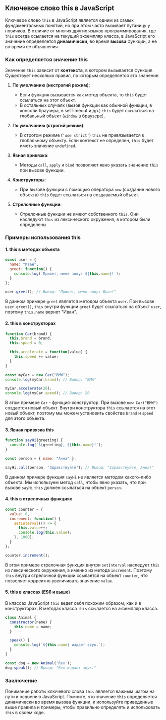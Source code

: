 ## Ключевое слово this в JavaScript

Ключевое слово `this` в JavaScript является одним из самых фундаментальных понятий, но при этом часто вызывает путаницу у новичков. В отличие от многих других языков программирования, где `this` всегда ссылается на текущий экземпляр класса, в JavaScript его значение определяется **динамически**, во время **вызова** функции, а не во время ее объявления.

### Как определяется значение this

Значение `this` зависит от **контекста**, в котором вызывается функция. Существует несколько правил, по которым определяется это значение:

1. **По умолчанию (нестрогий режим)**: 
   - Если функция вызывается как метод объекта, то `this` будет ссылаться на этот объект.
   - В остальных случаях (вызов функции как обычной функции, в консоли браузера, в setTimeout и др.) `this` будет ссылаться на глобальный объект (`window` в браузере).

2. **По умолчанию (строгий режим)**:
   - В строгом режиме (`'use strict'`) `this` не привязывается к глобальному объекту. Если контекст не определен, `this` будет иметь значение `undefined`.

3. **Явная привязка**:
   - Методы `call`, `apply` и `bind` позволяют явно указать значение `this` при вызове функции.

4. **Конструкторы**:
   - При вызове функции с помощью оператора `new` (создание нового объекта) `this` будет ссылаться на создаваемый объект.

5. **Стрелочные функции**:
   - Стрелочные функции не имеют собственного `this`.  Они наследуют `this` из лексического окружения, в котором были определены.

### Примеры использования this

#### 1. this в методах объекта

```javascript
const user = {
  name: "Иван",
  greet: function() {
    console.log(`Привет, меня зовут ${this.name}!`);
  }
};

user.greet(); // Вывод: "Привет, меня зовут Иван!"
```

В данном примере `greet` является методом объекта `user`. При вызове `user.greet()`, `this` внутри функции `greet` будет ссылаться на объект `user`, поэтому `this.name` вернет "Иван".

#### 2. this в конструкторах

```javascript
function Car(brand) {
  this.brand = brand;
  this.speed = 0;

  this.accelerate = function(value) {
    this.speed += value;
  }
}

const myCar = new Car("BMW");
console.log(myCar.brand); // Вывод: "BMW"

myCar.accelerate(20);
console.log(myCar.speed); // Вывод: 20
```

В этом примере `Car` - функция-конструктор. При вызове `new Car("BMW")` создается новый объект. Внутри конструктора `this` ссылается на этот новый объект, поэтому мы можем установить свойства `brand` и `speed` для этого объекта. 

#### 3. Явная привязка this

```javascript
function sayHi(greeting) {
  console.log(`${greeting}, ${this.name}!`);
}

const person = { name: "Анна" };

sayHi.call(person, "Здравствуйте"); // Вывод: "Здравствуйте, Анна!"
```

В данном примере функция `sayHi` не является методом какого-либо объекта. Мы используем метод `call`, чтобы явно указать, что при вызове `sayHi`  `this` должен ссылаться на объект `person`.

#### 4. this в стрелочных функциях

```javascript
const counter = {
  value: 0,
  increment: function() {
    setInterval(() => {
      this.value++; 
      console.log(this.value); 
    }, 1000);
  }
};

counter.increment(); 
```

В этом примере стрелочная функция внутри `setInterval` наследует `this` из лексического окружения, а именно из метода `increment`. Поэтому `this` внутри стрелочной функции ссылается на объект `counter`, что позволяет корректно увеличивать значение `value`.

#### 5. this в классах (ES6 и выше)

В классах JavaScript `this` ведет себя похожим образом, как и в конструкторах. В методах класса `this` ссылается на экземпляр класса.

```javascript
class Animal {
  constructor(name) {
    this.name = name;
  }

  speak() {
    console.log(`${this.name} издает звук.`);
  }
}

const dog = new Animal('Rex');
dog.speak(); // Вывод: "Rex издает звук." 
```

### Заключение

Понимание работы ключевого слова `this` является важным шагом на пути к освоению JavaScript.  Помните, что значение `this` определяется динамически во время вызова функции, и используйте приведенные выше правила и примеры, чтобы правильно определять и использовать `this` в своем коде.
